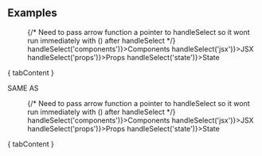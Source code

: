  <section id="examples">
            <h2>Examples</h2>
            <menu>
                {/* Need to pass arrow function a pointer to handleSelect so it wont run immediately with () after handleSelect */}
                <TabButton isSelected={selectedTopic == 'components'} onSelect={() => handleSelect('components')}>Components</TabButton>
                <TabButton isSelected={selectedTopic == 'jsx'} onSelect={() => handleSelect('jsx')}>JSX</TabButton>
                <TabButton isSelected={selectedTopic == 'props'} onSelect={() => handleSelect('props')}>Props</TabButton>
                <TabButton isSelected={selectedTopic == 'state'} onSelect={() => handleSelect('state')}>State</TabButton>
            </menu>
            { tabContent }
        </section>

SAME AS

   <Section title="Examples" id="examples">
            <menu>
                {/* Need to pass arrow function a pointer to handleSelect so it wont run immediately with () after handleSelect */}
                <TabButton isSelected={selectedTopic == 'components'} onSelect={() => handleSelect('components')}>Components</TabButton>
                <TabButton isSelected={selectedTopic == 'jsx'} onSelect={() => handleSelect('jsx')}>JSX</TabButton>
                <TabButton isSelected={selectedTopic == 'props'} onSelect={() => handleSelect('props')}>Props</TabButton>
                <TabButton isSelected={selectedTopic == 'state'} onSelect={() => handleSelect('state')}>State</TabButton>
            </menu>
            { tabContent }
        </Section>
